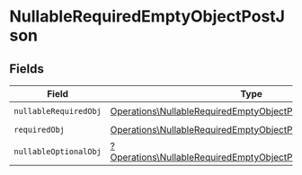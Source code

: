 # NullableRequiredEmptyObjectPostJson


## Fields

| Field                                                                                                                                           | Type                                                                                                                                            | Required                                                                                                                                        | Description                                                                                                                                     |
| ----------------------------------------------------------------------------------------------------------------------------------------------- | ----------------------------------------------------------------------------------------------------------------------------------------------- | ----------------------------------------------------------------------------------------------------------------------------------------------- | ----------------------------------------------------------------------------------------------------------------------------------------------- |
| `nullableRequiredObj`                                                                                                                           | [Operations\NullableRequiredEmptyObjectPostNullableRequiredObj](../../Models/Operations/NullableRequiredEmptyObjectPostNullableRequiredObj.md)  | :heavy_check_mark:                                                                                                                              | N/A                                                                                                                                             |
| `requiredObj`                                                                                                                                   | [Operations\NullableRequiredEmptyObjectPostRequiredObj](../../Models/Operations/NullableRequiredEmptyObjectPostRequiredObj.md)                  | :heavy_check_mark:                                                                                                                              | N/A                                                                                                                                             |
| `nullableOptionalObj`                                                                                                                           | [?Operations\NullableRequiredEmptyObjectPostNullableOptionalObj](../../Models/Operations/NullableRequiredEmptyObjectPostNullableOptionalObj.md) | :heavy_minus_sign:                                                                                                                              | N/A                                                                                                                                             |